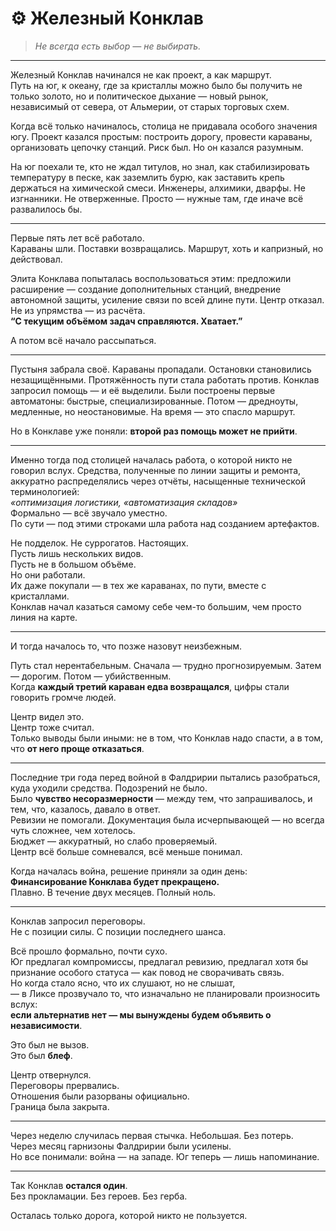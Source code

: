 # ⚙️ Железный Конклав

> *Не всегда есть выбор — не выбирать.*

---

Железный Конклав начинался не как проект, а как маршрут.  
Путь на юг, к океану, где за кристаллы можно было бы получить не только золото, но и политическое дыхание — новый рынок, независимый от севера, от Альмерии, от старых торговых схем.

Когда всё только начиналось, столица не придавала особого значения югу. Проект казался простым: построить дорогу, провести караваны, организовать цепочку станций. Риск был. Но он казался разумным.

На юг поехали те, кто не ждал титулов, но знал, как стабилизировать температуру в песке, как заземлить бурю, как заставить крепь держаться на химической смеси. Инженеры, алхимики, дварфы. Не изгнанники. Не отверженные. Просто — нужные там, где иначе всё развалилось бы.

---

Первые пять лет всё работало.  
Караваны шли. Поставки возвращались. Маршрут, хоть и капризный, но действовал.

Элита Конклава попыталась воспользоваться этим: предложили расширение — создание дополнительных станций, внедрение автономной защиты, усиление связи по всей длине пути. Центр отказал. Не из упрямства — из расчёта.  
**“С текущим объёмом задач справляются. Хватает.”**

А потом всё начало рассыпаться.

---

Пустыня забрала своё. Караваны пропадали. Остановки становились незащищёнными. Протяжённость пути стала работать против. Конклав запросил помощь — и её выделили. Были построены первые автоматоны: быстрые, специализированные. Потом — дредноуты, медленные, но неостановимые. На время — это спасло маршрут.

Но в Конклаве уже поняли: **второй раз помощь может не прийти**.

---

Именно тогда под столицей началась работа, о которой никто не говорил вслух. Средства, полученные по линии защиты и ремонта, аккуратно распределялись через отчёты, насыщенные технической терминологией:  
*«оптимизация логистики, «автоматизация складов»*  
Формально — всё звучало уместно.  
По сути — под этими строками шла работа над созданием артефактов.

Не подделок. Не суррогатов. Настоящих.  
Пусть лишь нескольких видов.  
Пусть не в большом объёме.  
Но они работали.  
Их даже покупали — в тех же караванах, по пути, вместе с кристаллами.  
Конклав начал казаться самому себе чем-то большим, чем просто линия на карте.

---

И тогда началось то, что позже назовут неизбежным.

Путь стал нерентабельным. Сначала — трудно прогнозируемым. Затем — дорогим. Потом — убийственным.  
Когда **каждый третий караван едва возвращался**, цифры стали говорить громче людей.

Центр видел это.  
Центр тоже считал.  
Только выводы были иными: не в том, что Конклав надо спасти, а в том, что **от него проще отказаться**.

---

Последние три года перед войной в Фалдририи пытались разобраться, куда уходили средства. Подозрений не было.  
Было **чувство несоразмерности** — между тем, что запрашивалось, и тем, что, казалось, давало в ответ.  
Ревизии не помогали. Документация была исчерпывающей — но всегда чуть сложнее, чем хотелось.  
Бюджет — аккуратный, но слабо проверяемый.  
Центр всё больше сомневался, всё меньше понимал.

Когда началась война, решение приняли за один день:  
**Финансирование Конклава будет прекращено.**  
Плавно. В течение двух месяцев. Полный ноль.

---

Конклав запросил переговоры.  
Не с позиции силы. С позиции последнего шанса.

Всё прошло формально, почти сухо.  
Юг предлагал компромиссы, предлагал ревизию, предлагал хотя бы признание особого статуса — как повод не сворачивать связь.  
Но когда стало ясно, что их слушают, но не слышат,  
— в Ликсе прозвучало то, что изначально не планировали произносить вслух:  
**если альтернатив нет — мы вынуждены будем объявить о независимости**.

Это был не вызов.  
Это был **блеф**.

Центр отвернулся.  
Переговоры прервались.  
Отношения были разорваны официально.  
Граница была закрыта.

---

Через неделю случилась первая стычка. Небольшая. Без потерь.  
Через месяц гарнизоны Фалдририи были усилены.  
Но все понимали: война — на западе. Юг теперь — лишь напоминание.  

---

Так Конклав **остался один**.  
Без прокламации. Без героев. Без герба.

Осталась только дорога, которой никто не пользуется.  

